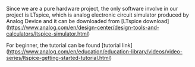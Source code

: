 Since we are a pure hardware project, the only software involve in our project is LTspice, which is analog electronic circuit simulator produced by Analog Device and it can be downloaded from [LTspice download] (https://www.analog.com/en/design-center/design-tools-and-calculators/ltspice-simulator.html)

For beginner, the tutorial can be found [tutorial link] (https://www.analog.com/en/education/education-library/videos/video-series/ltspice-getting-started-tutorial.html)
